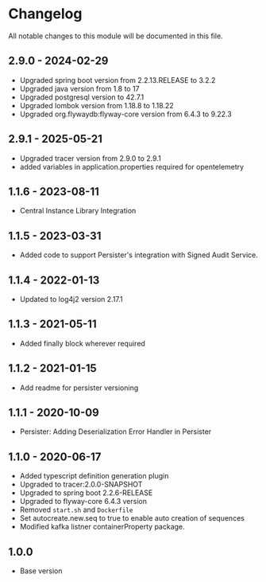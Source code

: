 
# Changelog
All notable changes to this module will be documented in this file.

## 2.9.0 - 2024-02-29
- Upgraded spring boot version from 2.2.13.RELEASE to 3.2.2
- Upgraded java version from 1.8 to 17
- Upgraded postgresql version to 42.7.1
- Upgraded lombok version from 1.18.8 to 1.18.22
- Upgraded org.flywaydb:flyway-core version from 6.4.3 to 9.22.3

## 2.9.1 - 2025-05-21
- Upgraded tracer version from 2.9.0 to 2.9.1
- added variables in application.properties required for opentelemetry

## 1.1.6 - 2023-08-11
- Central Instance Library Integration

## 1.1.5 - 2023-03-31
- Added code to support Persister's integration with Signed Audit Service.

## 1.1.4 - 2022-01-13
- Updated to log4j2 version 2.17.1

## 1.1.3 - 2021-05-11

-  Added finally block wherever required

## 1.1.2 - 2021-01-15

-  Add readme for persister versioning 

## 1.1.1 - 2020-10-09

- Persister: Adding Deserialization Error Handler in Persister

## 1.1.0 - 2020-06-17

- Added typescript definition generation plugin
- Upgraded to tracer:2.0.0-SNAPSHOT
- Upgraded to spring boot 2.2.6-RELEASE
- Upgraded to flyway-core 6.4.3 version
- Removed `start.sh` and `Dockerfile`
- Set autocreate.new.seq to true to enable auto creation of sequences
- Modified kafka listner containerProperty package.

## 1.0.0

- Base version
